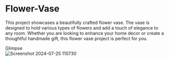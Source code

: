 # Flower-Vase

This project showcases a beautifully crafted flower vase. The vase is designed to hold various types of flowers and add a touch of elegance to any room. Whether you are looking to enhance your home decor or create a thoughtful handmade gift, this flower vase project is perfect for you.
<br>

Glimpse
<br>
![Screenshot 2024-07-25 110730](https://github.com/user-attachments/assets/6893be46-b448-40a2-aecb-9c1c64edfe37)
